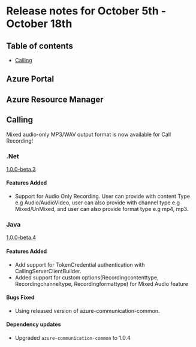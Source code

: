 # Release notes for October 5th - October 18th

## Table of contents
* [Calling](#calling)

## Azure Portal

## Azure Resource Manager

## Calling
Mixed audio-only MP3/WAV output format is now available for Call Recording!

### .Net
[1.0.0-beta.3](https://github.com/Azure/azure-sdk-for-net/blob/main/sdk/communication/Azure.Communication.CallingServer/CHANGELOG.md#100-beta3-2021-10-05)

#### Features Added
- Support for Audio Only Recording. User can provide with content Type e.g Audio/AudioVideo, user can also provide with channel type e.g Mixed/UnMixed, and user can also provide format type e.g mp4, mp3.

### Java

[1.0.0-beta.4](https://github.com/Azure/azure-sdk-for-java/blob/main/sdk/communication/azure-communication-callingserver/CHANGELOG.md#100-beta4-2021-10-06)
#### Features Added
- Add support for TokenCredential authentication with CallingServerClientBuilder.
- Added support for custom options(Recordingcontenttype, Recordingchanneltype, Recordingformattype) for Mixed Audio feature

#### Bugs Fixed
- Using released version of azure-communication-common.

#### Dependency updates
- Upgraded `azure-communication-common` to 1.0.4
